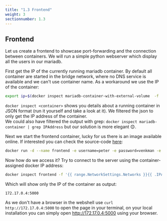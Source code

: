 ```yaml
---
title: "1.3 Frontend"
weight: 3
sectionnumber: 1.3
---
```


## Frontend

Let us create a frontend to showcase port-forwarding and the connection between containers. We will run a simple python webserver which display all the users in our mariadb.

First get the IP of the currently running mariadb container. By default all container are started in the bridge network, where no DNS service is available and we can't use container name. As a workaround we use the IP of the container:

```bash
export ip=$(docker inspect mariadb-container-with-external-volume  -f '{{ range.NetworkSettings.Networks }}{{ .IPAddress }}{{ end }}')
```

`docker inspect <container>` shows you details about a running container in JSON format (run it yourself and take a look at it). We filtered the json to only get the IP address of the container.  
We could also have filtered the output with grep: `docker inspect mariadb-container | grep IPAddress` but our solution is more elegant 😊.

Next we start the frontend container, lucky for us there is an image available online. If interested you can check the source-code [here](https://github.com/songlaa/container-lab-fronted):

```bash
docker run -d --name frontend -e username=peter -e password=venkman -e servername=$ip grafgabriel/container-lab-frontend
```

Now how do we access it? Try to connect to the server using the container-assigned docker IP address:

```bash
docker inspect frontend -f '{{ range.NetworkSettings.Networks }}{{ .IPAddress }}{{ end }}'
```

Which will show only the IP of the container as output:

```
172.17.0.4:5000
```

As we don't have a browser in the webshell use `curl http://172.17.0.4:5000` to open the page in your terminal, on your local installation you can simply open <http://172.17.0.4:5000> using your browser.
